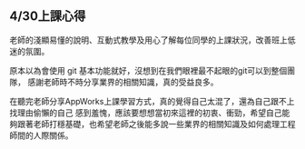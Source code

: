 ## 4/30上課心得
老師的淺顯易懂的說明、互動式教學及用心了解每位同學的上課狀況，改善班上低迷的氛圍。

原本以為會使用 git 基本功能就好，沒想到在我們眼裡最不起眼的git可以到整個團隊，
感謝老師時不時分享業界的相關知識，真的受益良多。

在聽完老師分享AppWorks上課學習方式，真的覺得自己太混了，還為自己跟不上找理由偷懶的自己
感到羞愧，應該要想想當初來這裡的初衷、衝勁，希望自己能夠跟著老師打穩基礎，也希望老師之後能多說一些業界的相關知識及如何處理工程師間的人際關係。

